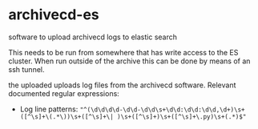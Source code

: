 # archivecd-es
software to upload archivecd logs to elastic search

This needs to be run from somewhere that has write access to the ES cluster.  When run outside of the archive this can be done by means of an ssh tunnel.


the uploaded uploads log files from the archivecd software.  Relevant documented regular expressions:
  * Log line patterns: `"^(\d\d\d\d-\d\d-\d\d\s+\d\d:\d\d:\d\d,\d+)\s+([^\s]+\(.*\))\s+([^\s]+\|
)\s+([^\s]+)\s+([^\s]+\.py)\s+(.*)$"`
